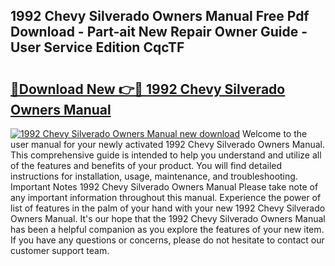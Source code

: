 ## 1992 Chevy Silverado Owners Manual Free Pdf Download - Part-ait New Repair Owner Guide - User Service Edition CqcTF

# <h2><a href="http://bc38612.oget.top/?id=1992+Chevy+Silverado+Owners+Manual">🔗Download New 👉🔴 1992 Chevy Silverado Owners Manual</a></h2>

[![1992 Chevy Silverado Owners Manual new download](https://i.imgur.com/5g1atiW.png)](http://bc38612.oget.top/?id=1992+Chevy+Silverado+Owners+Manual)
Welcome to the user manual for your newly activated 1992 Chevy Silverado Owners Manual. This comprehensive guide is intended to help you understand and utilize all of the features and benefits of your product. You will find detailed instructions for installation, usage, maintenance, and troubleshooting. Important Notes 1992 Chevy Silverado Owners Manual Please take note of any important information throughout this manual. Experience the power of list of features in the palm of your hand with your new 1992 Chevy Silverado Owners Manual. It's our hope that the 1992 Chevy Silverado Owners Manual has been a helpful companion as you explore the features of your new item. If you have any questions or concerns, please do not hesitate to contact our customer support team.
